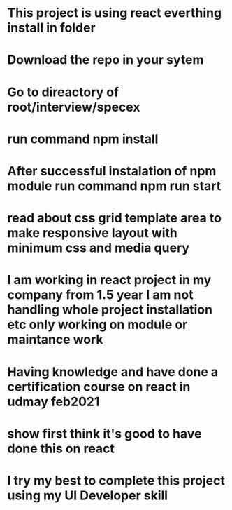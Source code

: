# This project is using react everthing install in folder
# Download the repo in your sytem 
# Go to direactory of  root/interview/specex 
# run command npm install 
# After successful instalation of npm module run command npm run start

# read about css grid template area to make responsive layout with minimum css and media query
# I am working in react project in my company from 1.5 year I am not handling whole project installation etc only working on module or maintance work
# Having knowledge and have done a certification course on react in udmay feb2021 
# show first think it's good to have done this on react
# I try my best to complete this project using my UI Developer skill 



